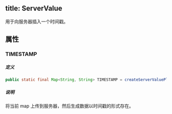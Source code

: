 title:  ServerValue
---
用于向服务器插入一个时间戳。

## 属性

### TIMESTAMP

##### 定义

```java
public static final Map<String, String> TIMESTAMP = createServerValuePlaceholder("timestamp");
```

##### 说明

将当前 map 上传到服务器，然后生成数据以时间戳的形式存在。

</br>

